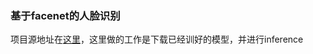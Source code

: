 ### 基于facenet的人脸识别
项目源地址在[这里](https://github.com/davidsandberg/facenet)，这里做的工作是下载已经训好的模型，并进行inference
